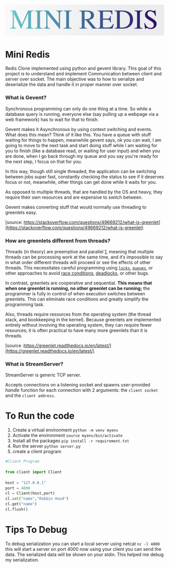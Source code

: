 ![](logo.png)

# Mini Redis

Redis Clone implemented using python and gevent library. This goal of this project is to understand and implement Communication between client and server over socket. The main objective was to how to serialize and deserialize the  data and handle it in proper manner over socket.



### What is Gevent?

Synchronous programming can only do one thing at a time. So while a database query is running, everyone else (say pulling up a webpage via a web framework) has to wait for that to finish. 

Gevent makes it Asynchronous by using context switching and events. What does this mean? Think of it like this. You have a queue with stuff waiting for things to happen, meanwhile gevent says, ok you can wait, I am going to move to the next task and start doing stuff while I am waiting for you to finish (like a database read, or waiting for user input) and when you are done, when I go back through my queue and you say you're ready for the next step, I focus on that for you. 

In this way, though still single threaded, the application can be switching between jobs super fast, constantly checking the status to see if it deserves focus or not, meanwhile, other things can get done while it waits for you. 

As opposed to multiple threads, that are handled by the OS and heavy, they require their own resources and are expensive to switch between. 

Gevent makes converting stuff that would normally use threading to greenlets easy.

[source: https://stackoverflow.com/questions/49669212/what-is-greenlet](https://stackoverflow.com/questions/49669212/what-is-greenlet)



### How are greenlets different from threads?

Threads (in theory) are preemptive and parallel [1](https://greenlet.readthedocs.io/en/latest/#f1), meaning that multiple threads can be processing work at the same time, and it’s impossible to say in what order different threads will proceed or see the effects of other threads. This necessitates careful programming using [`locks`](https://docs.python.org/3/library/threading.html#threading.Lock), [`queues`](https://docs.python.org/3/library/queue.html#queue.Queue), or other approaches to avoid [race conditions](https://en.wikipedia.org/wiki/Race_condition), [deadlocks](https://docs.microsoft.com/en-us/troubleshoot/dotnet/visual-basic/race-conditions-deadlocks#when-deadlocks-occur), or other bugs.

In contrast, greenlets are cooperative and sequential. **This means that when one greenlet is running, no other greenlet can be running;** the programmer is fully in control of when execution switches between greenlets. This can eliminate race conditions and greatly simplify the programming task.

Also, threads require resources from the operating system (the thread stack, and bookkeeping in the kernel). Because greenlets are implemented entirely without involving the operating system, they can require fewer resources; it is often practical to have many more greenlets than it is threads.

[source :https://greenlet.readthedocs.io/en/latest/](https://greenlet.readthedocs.io/en/latest/)



### What is StreamServer?

StreamServer is generic TCP server.

Accepts connections on a listening socket and spawns user-provided *handle* function for each connection with 2 arguments: the `client socket` and the `client address`.

# To Run the code

1. Create a virtual environment `python -m venv myenv`
2. Activate the environment `source myenv/bin/activate`
3. Install all the packages `pip install -r requirement.txt`
4. Run the server `python server.py`
5. create a client program 

```py
#Client Program 

from client import Client

host = "127.0.0.1"
port = 4000
cl = Client(host,port)
cl.set("name","Robbin Hood")
cl.get("name")
cl.flush()

```

# Tips To Debug

To debug serialization you can start a local server using netcat `nc -l 4000` this will start a server on port 4000 now using your client you can send the data. The serialized data will be shown on your stdin. This helped me debug my serialization.